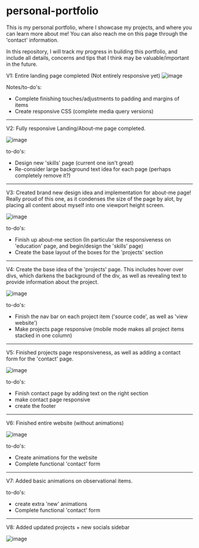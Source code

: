 # personal-portfolio
This is my personal portfolio, where I showcase my projects, and where you can learn more about me! You can also reach me on this page through the 'contact' information.

In this repository, I will track my progress in building this portfolio, and include all details, concerns and tips that I think may be valuable/important in the future.

V1: Entire landing page completed (Not entirely responsive yet)
![image](https://user-images.githubusercontent.com/57778785/210937568-5253386f-3e85-46d6-8811-4c816fec78de.png)

Notes/to-do's:
- Complete finishing touches/adjustments to padding and margins of items
- Create responsive CSS (complete media query versions)
-----------------------------

V2: Fully responsive Landing/About-me page completed.

![image](https://user-images.githubusercontent.com/57778785/213943283-b53576cc-e572-4a83-940a-75928e4da0b4.png)

to-do's:
- Design new 'skills' page (current one isn't great)
- Re-consider large background text idea for each page (perhaps completely remove it?)
-----------------------------

V3: Created brand new design idea and implementation for about-me page! Really proud of this one, as it condenses the size of the page by alot, by placing all content about myself into one viewport height screen.

![image](https://user-images.githubusercontent.com/57778785/214215168-6f2a38cf-f040-4490-96f7-72a06cd69e3a.png)

to-do's:
- Finish up about-me section (In particular the responsiveness on 'education' page, and begin/design the 'skills' page)
- Create the base layout of the boxes for the 'projects' section
-----------------------------

V4: Create the base idea of the 'projects' page. This includes hover over divs, which darkens the background of the div, as well as revealing text to provide information about the project.

![image](https://user-images.githubusercontent.com/57778785/215237567-98d0027c-c521-4ab6-b590-60793185d38a.png)


to-do's:
- Finish the nav bar on each project item ('source code', as well as 'view website')
- Make projects page responsive (mobile mode makes all project items stacked in one column)
-----------------------------

V5: Finished projects page responsiveness, as well as adding a contact form for the 'contact' page.

![image](https://user-images.githubusercontent.com/57778785/215397207-c5a810cf-4dde-427b-b345-ae45b082871c.png)

to-do's:
- Finish contact page by adding text on the right section
- make contact page responsive
- create the footer

-----------------------------

V6: Finished entire website (without animations)

![image](https://user-images.githubusercontent.com/57778785/216849820-f7392c0d-0ac8-4c78-85fa-d47f16b2d08c.png)

to-do's:
- Create animations for the website
- Complete functional 'contact' form

-----------------------------

V7: Added basic animations on observational items.

to-do's:
- create extra 'new' animations
- Complete functional 'contact' form

-----------------------------

V8: Added updated projects + new socials sidebar

![image](https://user-images.githubusercontent.com/57778785/232382759-0eb2cf3d-c285-4c94-8cdf-5f7ac5e1270e.png)
